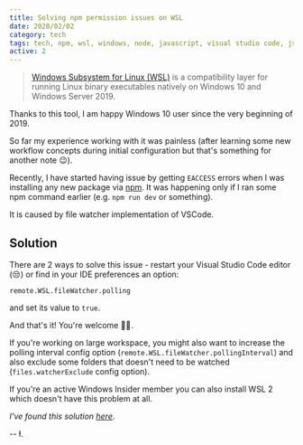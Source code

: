 ```yaml
---
title: Solving npm permission issues on WSL
date: 2020/02/02
category: tech
tags: tech, npm, wsl, windows, node, javascript, visual studio code, js, node.js, windows subsystem for linux, linux, win10, windows 10, visual studio
active: 2
---
```


> [Windows Subsystem for Linux (WSL)](https://docs.microsoft.com/en-us/windows/wsl/install-win10) is a compatibility layer for running Linux binary executables natively on Windows 10 and Windows Server 2019.

Thanks to this tool, I am happy Windows 10 user since the very beginning of 2019.

So far my experience working with it was painless (after learning some new workflow concepts during initial configuration but that's something for another note 😉).

Recently, I have started having issue by getting `EACCESS` errors when I was installing any new package via [npm](https://www.npmjs.com). It was happening only if I ran some npm command earlier (e.g. `npm run dev` or something).

It is caused by file watcher implementation of VSCode.

## Solution

There are 2 ways to solve this issue - restart your Visual Studio Code editor (😒) or find in your IDE preferences an option:

```
remote.WSL.fileWatcher.polling
```

and set its value to `true`.

And that's it! You're welcome 👨‍🏫.

If you're working on large workspace, you might also want to increase the polling interval config option (`remote.WSL.fileWatcher.pollingInterval`) and also exclude some folders that doesn't need to be watched (`files.watcherExclude` config option).

If you're an active Windows Insider member you can also install WSL 2 which doesn't have this problem at all.

*I've found this solution [here](https://code.visualstudio.com/docs/remote/wsl#_i-see-eaccess-permission-denied-error-trying-to-rename-a-folder-in-the-open-workspace)*.

-- ł.
